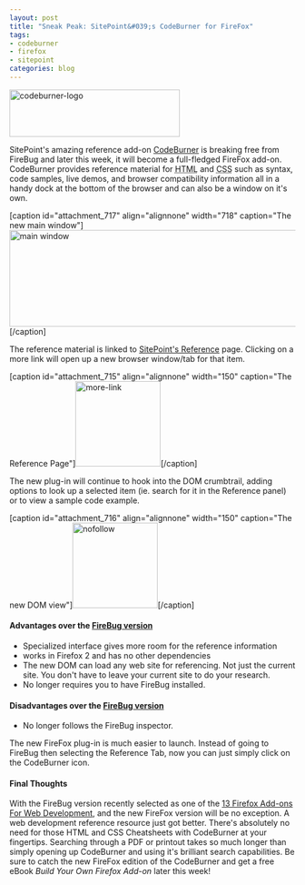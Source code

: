 ```yaml
--- 
layout: post
title: "Sneak Peak: SitePoint&#039;s CodeBurner for FireFox"
tags: 
- codeburner
- firefox
- sitepoint
categories: blog
---
```

<a href="http://tools.sitepoint.com/codeburner/"><img class="aligncenter size-full wp-image-714" title="codeburner-logo" src="http://johntwang.local:8888turbo.paulstamatiou.com/uploads/2009/07/codeburner-logo1.png" alt="codeburner-logo" width="300" height="83" /></a>

SitePoint's amazing reference add-on <a title="CodeBurner" href="http://tools.sitepoint.com/codeburner/">CodeBurner</a> is breaking free from FireBug and later this week, it will become a full-fledged FireFox add-on. CodeBurner provides reference material for <abbr title="HyperText Markup Language">HTML</abbr> and <abbr title="Cascading Style Sheets">CSS</abbr> such as  syntax, code samples, live demos, and browser compatibility information all in a handy dock at the bottom of the browser and can also be a window on it's own.

[caption id="attachment_717" align="alignnone" width="718" caption="The new main window"]<a rel="lightbox" href="http://johntwang.local:8888turbo.paulstamatiou.com/uploads/2009/07/main-window1.png"><img class="size-large wp-image-717" title="main window" src="http://www.johntwang.com/blogturbo.paulstamatiou.com/uploads/2009/07/main-window-1024x243.png" alt="main window" width="718" height="170" /></a>[/caption]

The reference material is linked to <a href="http://reference.sitepoint.com">SitePoint's Reference</a> page. Clicking on a more link will open up a new browser window/tab for that item.

[caption id="attachment_715" align="alignnone" width="150" caption="The Reference Page"]<a rel="lightbox" href="http://johntwang.com/turbo.paulstamatiou.com/uploads/2009/07/more-link1.png"><img class="size-thumbnail wp-image-715" title="more-link" src="http://www.johntwang.com/blogturbo.paulstamatiou.com/uploads/2009/07/more-link-150x150.png" alt="more-link" width="150" height="150" /></a>[/caption]

The new plug-in will continue to hook into the DOM crumbtrail, adding options to look up a selected item  				(ie. search for it in the Reference panel) or to view a sample code example.

[caption id="attachment_716" align="alignnone" width="150" caption="The new DOM view"]<a rel="lightbox" href="http://johntwang.local:8888turbo.paulstamatiou.com/uploads/2009/07/nofollow1.png"><img class="size-thumbnail wp-image-716  " title="nofollow" src="http://www.johntwang.com/blogturbo.paulstamatiou.com/uploads/2009/07/nofollow-150x150.png" alt="nofollow" width="150" height="150" /></a>[/caption]
<h4>Advantages over the <a href="http://tools.sitepoint.com/codeburner/firebug">FireBug version</a></h4>
<ul>
	<li>Specialized interface gives more room for the reference information</li>
	<li>works in Firefox 2 and has no other dependencies</li>
	<li>The new DOM can load any web site for referencing. Not just the current site. You don't have to leave your current site to do your research.</li>
	<li>No longer requires you to have FireBug installed.</li>
</ul>
<h4>Disadvantages over the <a href="http://tools.sitepoint.com/codeburner/firebug">FireBug version</a></h4>
<ul>
	<li>No longer follows the FireBug inspector.</li>
</ul>
The new FireFox plug-in is much easier to launch. Instead of going to FireBug then selecting the Reference Tab, now you can just simply click on the CodeBurner icon.
<h4>Final Thoughts</h4>
With the FireBug version recently selected as one of the <a href="http://www.sitepoint.com/blogs/2009/07/21/13-firefox-add-ons-for-web-development/">13 Firefox Add-ons For Web Development</a>, and the new FireFox version will be no exception. A web development reference resource just got better. There's absolutely no need for those HTML and CSS Cheatsheets with CodeBurner at your fingertips. Searching through a PDF or printout takes so much longer than simply opening up CodeBurner and using it's brilliant search capabilities. Be sure to catch the new FireFox edition of the CodeBurner and get a free eBook <em>Build Your Own Firefox  Add-on</em> later this week!
